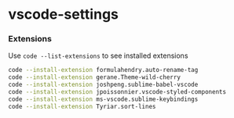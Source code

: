 # vscode-settings

### Extensions
Use `code --list-extensions` to see installed extensions
```sh
code --install-extension formulahendry.auto-rename-tag
code --install-extension gerane.Theme-wild-cherry
code --install-extension joshpeng.sublime-babel-vscode
code --install-extension jpoissonnier.vscode-styled-components
code --install-extension ms-vscode.sublime-keybindings
code --install-extension Tyriar.sort-lines
```
